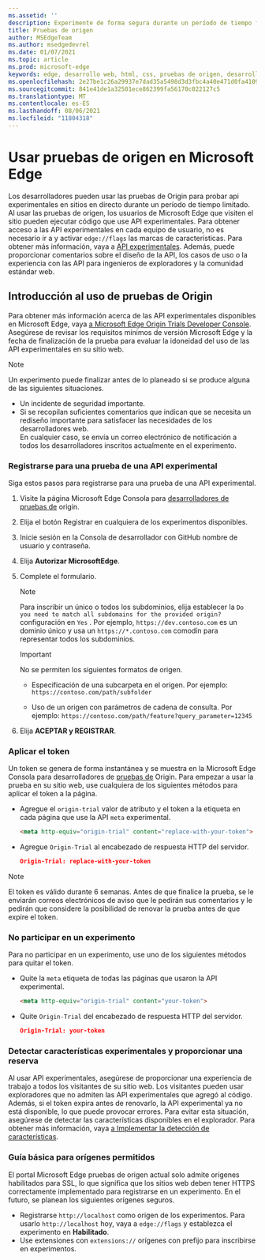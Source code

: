 ```yaml
---
ms.assetid: ''
description: Experimente de forma segura durante un período de tiempo fijo y proporcione comentarios sobre las nuevas características de la plataforma.
title: Pruebas de origen
author: MSEdgeTeam
ms.author: msedgedevrel
ms.date: 01/07/2021
ms.topic: article
ms.prod: microsoft-edge
keywords: edge, desarrollo web, html, css, pruebas de origen, desarrollador
ms.openlocfilehash: 2e27be1c26a29937e7dad35a5498d3d3fbc4a40e471d0fa4109d8d8d5c497ccf
ms.sourcegitcommit: 841e41de1a32501ece862399fa56170c022127c5
ms.translationtype: MT
ms.contentlocale: es-ES
ms.lasthandoff: 08/06/2021
ms.locfileid: "11804318"
---
```

# <a name="use-origin-trials-in-microsoft-edge"></a>Usar pruebas de origen en Microsoft Edge  

Los desarrolladores pueden usar las pruebas de Origin para probar api experimentales en sitios en directo durante un período de tiempo limitado.  Al usar las pruebas de origen, los usuarios de Microsoft Edge que visiten el sitio pueden ejecutar código que use API experimentales.  Para obtener acceso a las API experimentales en cada equipo de usuario, no es necesario ir a y activar `edge://flags` las marcas de características.  Para obtener más información, vaya a [API experimentales][DeveloperMicrsoftEdgeOriginTrials].  Además, puede proporcionar comentarios sobre el diseño de la API, los casos de uso o la experiencia con las API para ingenieros de exploradores y la comunidad estándar web.  

## <a name="get-started-using-origin-trials"></a>Introducción al uso de pruebas de Origin  

Para obtener más información acerca de las API experimentales disponibles en Microsoft Edge, vaya [a Microsoft Edge Origin Trials Developer Console][DeveloperMicrsoftEdgeOriginTrials].  Asegúrese de revisar los requisitos mínimos de versión Microsoft Edge y la fecha de finalización de la prueba para evaluar la idoneidad del uso de las API experimentales en su sitio web.  

> [!NOTE]
> Un experimento puede finalizar antes de lo planeado si se produce alguna de las siguientes situaciones.  
> *   Un incidente de seguridad importante.  
> *   Si se recopilan suficientes comentarios que indican que se necesita un rediseño importante para satisfacer las necesidades de los desarrolladores web.  
> En cualquier caso, se envía un correo electrónico de notificación a todos los desarrolladores inscritos actualmente en el experimento.  

### <a name="register-for-a-trial-of-an-experimental-api"></a>Registrarse para una prueba de una API experimental  

Siga estos pasos para registrarse para una prueba de una API experimental.  

1.  Visite la página Microsoft Edge Consola para [desarrolladores de pruebas de][DeveloperMicrsoftEdgeOriginTrials] origin.  
1.  Elija el botón Registrar en cualquiera de los experimentos disponibles.  
1.  Inicie sesión en la Consola de desarrollador con GitHub nombre de usuario y contraseña.  
1.  Elija **Autorizar MicrosoftEdge**.  
1.  Complete el formulario.  
    
    > [!NOTE]
    > Para inscribir un único o todos los subdominios, elija establecer la `Do you need to match all subdomains for the provided origin?` configuración en `Yes` .  Por ejemplo, `https://dev.contoso.com` es un dominio único y usa un `https://*.contoso.com` comodín para representar todos los subdominios.  
    
    > [!IMPORTANT]
    > No se permiten los siguientes formatos de origen.  
    > *   Especificación de una subcarpeta en el origen.  Por ejemplo: `https://contoso.com/path/subfolder`  
    > 
    > *   Uso de un origen con parámetros de cadena de consulta.  Por ejemplo: `https://contoso.com/path/feature?query_parameter=12345`  
    
1.  Elija **ACEPTAR y REGISTRAR**.  
    
### <a name="apply-your-token"></a>Aplicar el token  

Un token se genera de forma instantánea y se muestra en la Microsoft Edge Consola para desarrolladores de [pruebas de][DeveloperMicrsoftEdgeOriginTrials] Origin.  Para empezar a usar la prueba en su sitio web, use cualquiera de los siguientes métodos para aplicar el token a la página.  

*   Agregue el `origin-trial` valor de atributo y el token a la etiqueta en cada página que use la API `meta` experimental.  
    
    ```html
    <meta http-equiv="origin-trial" content="replace-with-your-token">
    ```  
    
*   Agregue `Origin-Trial` al encabezado de respuesta HTTP del servidor.  
    
    ```json
    Origin-Trial: replace-with-your-token
    ```  
    
> [!NOTE]
> El token es válido durante 6 semanas.  Antes de que finalice la prueba, se le enviarán correos electrónicos de aviso que le pedirán sus comentarios y le pedirán que considere la posibilidad de renovar la prueba antes de que expire el token.  

### <a name="opt-out-of-an-experiment"></a>No participar en un experimento  

Para no participar en un experimento, use uno de los siguientes métodos para quitar el token.  

*   Quite la `meta` etiqueta de todas las páginas que usaron la API experimental.  
    
    ```html
    <meta http-equiv="origin-trial" content="your-token">
    ```  
    
*   Quite `Origin-Trial` del encabezado de respuesta HTTP del servidor.  
    
    ```json
    Origin-Trial: your-token
    ```  
    
### <a name="detect-experimental-features-and-provide-a-fallback"></a>Detectar características experimentales y proporcionar una reserva  

Al usar API experimentales, asegúrese de proporcionar una experiencia de trabajo a todos los visitantes de su sitio web.  Los visitantes pueden usar exploradores que no admiten las API experimentales que agregó al código.  Además, si el token expira antes de renovarlo, la API experimental ya no está disponible, lo que puede provocar errores.  Para evitar esta situación, asegúrese de detectar las características disponibles en el explorador.  Para obtener más información, vaya [a Implementar la detección de características][MDNImplementingFeatureDetection].

### <a name="roadmap-for-allowed-origins"></a>Guía básica para orígenes permitidos  

El portal Microsoft Edge pruebas de origen actual solo admite orígenes habilitados para SSL, lo que significa que los sitios web deben tener HTTPS correctamente implementado para registrarse en un experimento.  En el futuro, se planean los siguientes orígenes seguros.  

*   Registrarse `http://localhost` como origen de los experimentos.  Para usarlo `http://localhost` hoy, vaya a `edge://flags` y establezca el experimento en **Habilitado**.  
*   Use extensiones con `extensions://` orígenes con prefijo para inscribirse en experimentos.  
    
<!-- links -->  

[DeveloperMicrsoftEdgeOriginTrials]: https://developer.microsoft.com/microsoft-edge/origin-trials "Microsoft Edge Origin Trials Developer Console | Microsoft Docs"  

[MDNImplementingFeatureDetection]: https://developer.mozilla.org/docs/learn/tools_and_testing/cross_browser_testing/feature_detection "Implementación de la detección de características | MDN"  
